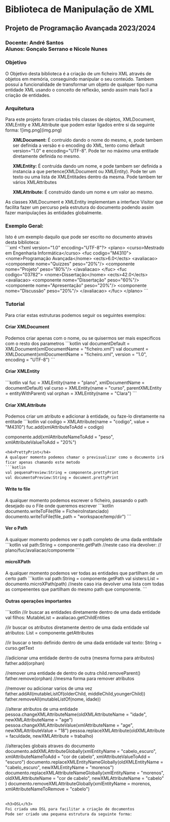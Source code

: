 <h1>Biblioteca de Manipulação de XML</h1>
<h2>Projeto de Programação Avançada 2023/2024</h2>
<h3>Docente: André Santos<br>
Alunos: Gonçalo Serrano e Nicole Nunes</h3>

<h3>Objetivo</h3>
O Objetivo desta biblioteca é a criação de um ficheiro XML através de objetos em memória, conseguindo manipular o seu conteúdo.
Tambem possuí a funcionalidade de transformar um objeto de qualquer tipo numa entidade XML usando o conceito de reflexão, sendo assim mais facil a criação de entidades.

<h3>Arquitetura</h3>
Para este projeto foram criadas três classes de objetos, 
XMLDocument, XMLEntity e XMLAttribute que podem estar ligados entre si da seguinte forma:
![img.png](img.png)
<ul><b>XMLDocument:</b> É contruído dando o nome do mesmo, e, pode tambem ser definida a versão e o encoding do XML, tento como default version="1.0" e encoding="UTF-8". Pode ter no máximo uma entitade diretamente definida no mesmo.</ul>
<ul><b>XMLEntity:</b> É contruída dando um nome, e pode tambem ser definida a instancia a que pertence(XMLDocument ou XMLEntity). Pode ter um texto ou uma lista de XMLEntitades dentro da mesma. Pode tambem ter vários XMLAttributes</ul>
<ul><b>XMLAttribute:</b> É construído dando um nome e um valor ao mesmo.</ul>

As classes XMLDocument e XMLEntity implementam a interface Visitor que facilita fazer um percurso pela estrutura do documento podendo assim fazer manipulações às entidades globalmente.

<h3>Exemplo Geral:</h3>
Isto é um exemplo daquilo que pode ser escrito no documento através desta biblioteca:
<br>
```xml
&lt;?xml version="1.0" encoding="UTF-8"?&gt;
        &lt;plano&gt;
        &lt;curso&gt;Mestrado em Engenharia Informática&lt;/curso&gt;
        &lt;fuc codigo="M4310"&gt;
        &lt;nome&gt;Programação Avançada&lt;/nome&gt;
        &lt;ects&gt;6.0&lt;/ects&gt;
        &lt;avaliacao&gt;
        &lt;componente nome="Quizzes" peso="20%"/&gt;
        &lt;componente nome="Projeto" peso="80%"/&gt;
        &lt;/avaliacao&gt;
        &lt;/fuc&gt;
        &lt;fuc codigo="03782"&gt;
        &lt;nome&gt;Dissertação&lt;/nome&gt;
        &lt;ects&gt;42.0&lt;/ects&gt;
        &lt;avaliacao&gt;
        &lt;componente nome="Dissertação" peso="60%"/&gt;
        &lt;componente nome="Apresentação" peso="20%"/&gt;
        &lt;componente nome="Discussão" peso="20%"/&gt;
        &lt;/avaliacao&gt;
        &lt;/fuc&gt;
        &lt;/plano&gt;
```

<h3>Tutorial</h3>
Para criar estas estruturas podemos seguir os seguintes exemplos:
<h4>Criar XMLDocument</h4>
Podemos criar apenas com o nome, ou se quisermos ser mais especificos com o resto dos parametros
```kotlin
val documentDefault = XMLDocument(xmlDocumentName = "ficheiro.xml")
val document = XMLDocument(xmlDocumentName = "ficheiro.xml", version = "1.0", encoding = "UTF-8")
```
<h4>Criar XMLEntity</h4>
```kotlin
val fuc = XMLEntity(name = "plano", xmlDocumentName = documentDefault)
val curso = XMLEntity(name = "curso", parentXMLEntity = entityWithParent)
val orphan = XMLEntity(name = "Clara")
```
<h4>Criar XMLAttribute</h4>
Podemos criar um atributo e adicionar à entidade, ou faze-lo diretamente na entitade
```kotlin
val codigo = XMLAttribute(name = "codigo", value = "M4310")
fuc.add(xmlAttributeToAdd = codigo)

componente.add(xmlAttributeNameToAdd = "peso", xmlAttributeValueToAdd = "20%")
```
<h4>PrettyPrint</h4>
A qualquer momento podemos chamar o previsualizar como o documento irá ficar apenas chamando este metodo
```kotlin
val pequenaPreview:String = componente.prettyPrint
val documentoPreview:String = document.prettyPrint
```
<h4>Write to file</h4>
A qualquer momento podemos escrever o ficheiro, passando o path desejado ou o File onde queremos escrever
```kotlin
documento.writeToFile(file = FicheiroInstanciado)
documento.writeToFile(file_path = "workspace/temp/dir")
```
<h4>Ver o Path</h4>
A qualquer momento podemos ver o path completo de uma dada entitdade
```kotlin
val path:String = componente.getPath
//neste caso iria devolver:
// plano/fuc/avaliacao/componente
```

<h4>microXPath</h4>
A qualquer momento podemos ver todas as entidades que partilham de um certo path
```kotlin
val path:String = componente.getPath
val sisters:List<XMLEntity> = documento.microXPath(path)
//neste caso iria devolver uma lista com todas as compenentes que partilham do mesmo path que componente.
```

<h4>Outras operações importantes</h4>
```kotlin
//ir buscar as entidades diretamente dentro de uma dada entidade
val filhos: MutableList<XMLEntity> = avaliacao.getChildEntities

//ir buscar os atributos diretamente dentro de uma dada entidade
val atributos: List<XMLAttribute> = componente.getAttributes

//ir buscar o texto definido dentro de uma dada entidade
val texto: String = curso.getText

//adicionar uma entidade dentro de outra (mesma forma para atributos)
father.add(orphan)

//remover uma entidade de dentro de outra
child.removeParent()
father.remove(orphan) //mesma forma para remover atributos

//remover ou adicionar varios de uma vez
father.addAll(mutableListOf<XMLEntity>(olderChild, middleChild,youngerChild))
father.removeAll(mutableListOf<XMLAttribute>(nome, idade))

//alterar atributos de uma entidade
pessoa.changeXMLAttributeName(oldXMLAttributeName = "idade", newXMLAttributeName = "age")
pessoa.changeXMLAttributeValue(xmlAttributeName = "age", newXMLAttributeValue = "18")
pessoa.replaceXMLAttribute(oldXMLAttribute = faculdade, newXMLAttribute = trabalho)

//alterações globais atraves do documento
documento.addXMLAttributeGlobally(xmlEntityName = "cabelo_escuro", xmlAttributeNameToAdd = "cor de cabelo", xmlAttributeValueToAdd = "escuro")
documento.replaceXMLEntityNameGlobally(oldXMLEntityName = "cabelo_escuro", newXMLEntityName = "morenos")
documento.replaceXMLAttributeNameGlobally(xmlEntityName = "morenos", oldXMLAttributeName = "cor de cabelo", newXMLAttributeName = "cabelo" )
documento.removeXMLAttributeGlobally(xmlEntityName = morenos, xmlAttributeNameToRemove = "cabelo")
```

<h3>DSL</h3>
Foi criada uma DSL para facilitar a criação de documentos
Pode ser criado uma pequena estrutura da seguinte forma:















